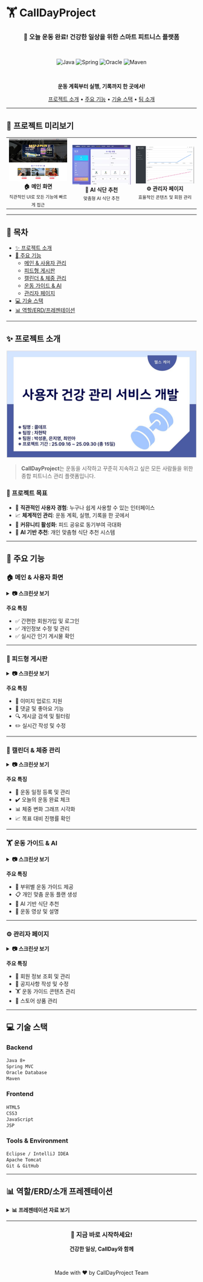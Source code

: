 # 🏋️ CallDayProject

<div align="center">

### 💪 오늘 운동 완료! 건강한 일상을 위한 스마트 피트니스 플랫폼

<br>

![Java](https://img.shields.io/badge/Java-8+-ED8B00?style=for-the-badge&logo=openjdk&logoColor=white)
![Spring](https://img.shields.io/badge/Spring-MVC-6DB33F?style=for-the-badge&logo=spring&logoColor=white)
![Oracle](https://img.shields.io/badge/Oracle-F80000?style=for-the-badge&logo=oracle&logoColor=white)
![Maven](https://img.shields.io/badge/Maven-C71A36?style=for-the-badge&logo=apache-maven&logoColor=white)

<br>

**운동 계획부터 실행, 기록까지 한 곳에서!**

[프로젝트 소개](#-프로젝트-소개) • [주요 기능](#-주요-기능) • [기술 스택](#-기술-스택) • [팀 소개](#-역할erd소개-프레젠테이션)

</div>

---

## 📸 프로젝트 미리보기

<table>
  <tr>
    <td width="33%" align="center">
      <img src="/capture/메인화면.JPG" alt="메인화면" width="100%">
      <br>
      <strong>🏠 메인 화면</strong>
      <br>
      <sub>직관적인 UI로 모든 기능에 빠르게 접근</sub>
    </td>
    <td width="33%" align="center">
      <img src="/capture/AI식단%20추천.jpg" alt="AI식단" width="100%">
      <br>
      <strong>🤖 AI 식단 추천</strong>
      <br>
      <sub>맞춤형 AI 식단 추천</sub>
    </td>
    <td width="33%" align="center">
      <img src="/capture/관리자페이지.JPG" alt="관리자페이지" width="100%">
      <br>
      <strong>⚙️ 관리자 페이지</strong>
      <br>
      <sub>효율적인 콘텐츠 및 회원 관리</sub>
    </td>
  </tr>
</table>

---

## 📑 목차

- [✨ 프로젝트 소개](#-프로젝트-소개)
- [🎯 주요 기능](#-주요-기능)
  - [메인 & 사용자 관리](#-메인--사용자-화면)
  - [피드형 게시판](#-피드형-게시판)
  - [캘린더 & 체중 관리](#-캘린더--체중-관리)
  - [운동 가이드 & AI](#️-운동-가이드--ai)
  - [관리자 페이지](#️-관리자-페이지)
- [💻 기술 스택](#-기술-스택)
- [📊 역할/ERD/프레젠테이션](#-역할erd소개-프레젠테이션)

---

## ✨ 프로젝트 소개

<div align="center">

![프로젝트 메인](/ppt/프로젝트%20메인.JPG)

</div>

> **CallDayProject**는 운동을 시작하고 꾸준히 지속하고 싶은 모든 사람들을 위한 종합 피트니스 관리 플랫폼입니다.

### 🎯 프로젝트 목표

- 📱 **직관적인 사용자 경험**: 누구나 쉽게 사용할 수 있는 인터페이스
- 📈 **체계적인 관리**: 운동 계획, 실행, 기록을 한 곳에서
- 🤝 **커뮤니티 활성화**: 피드 공유로 동기부여 극대화
- 🤖 **AI 기반 추천**: 개인 맞춤형 식단 추천 시스템

---

## 🎯 주요 기능

### 🏠 메인 & 사용자 화면

<details>
<summary><b>📷 스크린샷 보기</b></summary>

<br>

<table>
  <tr>
    <td width="50%">
      <img src="/capture/메인화면.JPG" alt="메인화면" width="100%">
      <p align="center"><strong>메인 화면</strong></p>
    </td>
    <td width="50%">
      <img src="/capture/인기게시물.jpg" alt="인기게시물" width="100%">
      <p align="center"><strong>인기 게시물</strong></p>
    </td>
  </tr>
  <tr>
    <td width="50%">
      <img src="/capture/로그인창.jpg" alt="로그인창" width="100%">
      <p align="center"><strong>로그인</strong></p>
    </td>
    <td width="50%">
      <img src="/capture/회원가입창.jpg" alt="회원가입" width="100%">
      <p align="center"><strong>회원가입</strong></p>
    </td>
  </tr>
  <tr>
    <td colspan="2">
      <img src="/capture/내정보페이지.JPG" alt="내정보" width="100%">
      <p align="center"><strong>내 정보 관리</strong></p>
    </td>
  </tr>
</table>

</details>

**주요 특징**
- ✅ 간편한 회원가입 및 로그인
- ✅ 개인정보 수정 및 관리
- ✅ 실시간 인기 게시물 확인

---

### 📜 피드형 게시판

<details>
<summary><b>📷 스크린샷 보기</b></summary>

<br>

<table>
  <tr>
    <td width="50%">
      <img src="/capture/운동피드.JPG" alt="게시판" width="100%">
      <p align="center"><strong>운동 피드</strong></p>
    </td>
    <td width="50%">
      <img src="/capture/운동피드_아티클.JPG" alt="게시글" width="100%">
      <p align="center"><strong>게시글 상세</strong></p>
    </td>
  </tr>
  <tr>
    <td width="50%">
      <img src="/capture/imgcreated.jpg" alt="게시글작성" width="100%">
      <p align="center"><strong>게시글 작성</strong></p>
    </td>
    <td width="50%">
      <img src="/capture/imgupdate.jpg" alt="게시글수정" width="100%">
      <p align="center"><strong>게시글 수정</strong></p>
    </td>
  </tr>
</table>

</details>

**주요 특징**
- 📸 이미지 업로드 지원
- 💬 댓글 및 좋아요 기능
- 🔍 게시글 검색 및 필터링
- ✏️ 실시간 작성 및 수정

---

### 📅 캘린더 & 체중 관리

<details>
<summary><b>📷 스크린샷 보기</b></summary>

<br>

<table>
  <tr>
    <td width="50%">
      <img src="/capture/일정관리.jpg" alt="일정관리" width="100%">
      <p align="center"><strong>일정 관리</strong></p>
    </td>
    <td width="50%">
      <img src="/capture/캘린더.jpg" alt="캘린더" width="100%">
      <p align="center"><strong>오.운.완 캘린더</strong></p>
    </td>
  </tr>
  <tr>
    <td width="50%">
      <img src="/capture/체중관리.jpg" alt="체중관리" width="100%">
      <p align="center"><strong>체중 관리 차트</strong></p>
    </td>
    <td width="50%">
      <img src="/capture/체중관리(2).jpg" alt="체중관리2" width="100%">
      <p align="center"><strong>체중 기록 게시</strong></p>
    </td>
  </tr>
</table>

</details>

**주요 특징**
- 📆 운동 일정 등록 및 관리
- ✔️ 오늘의 운동 완료 체크
- 📊 체중 변화 그래프 시각화
- 📈 목표 대비 진행률 확인

---

### 🏋️ 운동 가이드 & AI

<details>
<summary><b>📷 스크린샷 보기</b></summary>

<br>

<table>
  <tr>
    <td width="50%">
      <img src="/capture/운동%20가이드.jpg" alt="운동가이드" width="100%">
      <p align="center"><strong>운동 가이드</strong></p>
    </td>
    <td width="50%">
      <img src="/capture/운동%20플래너.jpg" alt="운동플래너" width="100%">
      <p align="center"><strong>운동 플래너</strong></p>
    </td>
  </tr>
  <tr>
    <td colspan="2">
      <img src="/capture/AI식단%20추천.jpg" alt="AI식단" width="100%">
      <p align="center"><strong>AI 식단 추천</strong></p>
    </td>
  </tr>
</table>

</details>

**주요 특징**
- 💪 부위별 운동 가이드 제공
- 📋 개인 맞춤 운동 플랜 생성
- 🤖 AI 기반 식단 추천
- 🎥 운동 영상 및 설명

---

### ⚙️ 관리자 페이지

<details>
<summary><b>📷 스크린샷 보기</b></summary>

<br>

<table>
  <tr>
    <td colspan="2">
      <img src="/capture/관리자페이지.JPG" alt="관리자페이지" width="100%">
      <p align="center"><strong>관리자 대시보드</strong></p>
    </td>
  </tr>
  <tr>
    <td width="50%">
      <img src="/capture/관리자_공지사항관리.JPG" alt="공지사항관리" width="100%">
      <p align="center"><strong>공지사항 관리</strong></p>
    </td>
    <td width="50%">
      <img src="/capture/관리자_운동가이드관리.JPG" alt="운동가이드관리" width="100%">
      <p align="center"><strong>운동가이드 관리</strong></p>
    </td>
  </tr>
  <tr>
    <td width="50%">
      <img src="/capture/관리자_회원관리.JPG" alt="회원관리" width="100%">
      <p align="center"><strong>회원 관리</strong></p>
    </td>
    <td width="50%">
      <img src="/capture/관리자_스토어관리.JPG" alt="스토어관리" width="100%">
      <p align="center"><strong>스토어 관리</strong></p>
    </td>
  </tr>
</table>

</details>

**주요 특징**
- 👥 회원 정보 조회 및 관리
- 📢 공지사항 작성 및 수정
- 🏋️ 운동 가이드 콘텐츠 관리
- 🛒 스토어 상품 관리

---

## 💻 기술 스택

### Backend
```
Java 8+
Spring MVC
Oracle Database
Maven
```

### Frontend
```
HTML5
CSS3
JavaScript
JSP
```

### Tools & Environment
```
Eclipse / IntelliJ IDEA
Apache Tomcat
Git & GitHub
```

---

## 📊 역할/ERD/소개 프레젠테이션

<details>
<summary><b>📊 프레젠테이션 자료 보기</b></summary>

<br>

### 👥 팀 역할 분담

<table>
  <tr>
    <td width="50%">
      <img src="/ppt/역할.JPG" alt="역할1" width="100%">
    </td>
    <td width="50%">
      <img src="/ppt/역할2.JPG" alt="역할2" width="100%">
    </td>
  </tr>
</table>

### 🗂️ 데이터베이스 ERD

<img src="/ppt/ERD.JPG" alt="ERD" width="100%">

### 📱 시스템 구성 소개

<table>
  <tr>
    <td width="50%">
      <img src="/ppt/구성%20소개%202.JPG" alt="구성2" width="100%">
    </td>
    <td width="50%">
      <img src="/ppt/구성%20소개%203.JPG" alt="구성3" width="100%">
    </td>
  </tr>
  <tr>
    <td width="50%">
      <img src="/ppt/구성%20소개%204.JPG" alt="구성4" width="100%">
    </td>
    <td width="50%">
      <img src="/ppt/구성%20소개%205.JPG" alt="구성5" width="100%">
    </td>
  </tr>
  <tr>
    <td width="50%">
      <img src="/ppt/구성%20소개%206.JPG" alt="구성6" width="100%">
    </td>
    <td width="50%">
      <img src="/ppt/구성%20소개%20끝%20평가%20및%20개선.JPG" alt="평가개선" width="100%">
    </td>
  </tr>
</table>

</details>

---

<div align="center">

### 💪 지금 바로 시작하세요!

**건강한 일상, CallDay와 함께**

<br>

Made with ❤️ by CallDayProject Team

</div>

